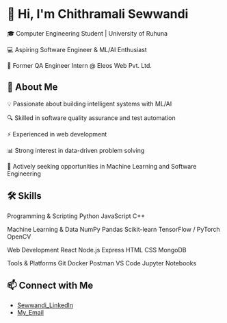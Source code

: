 # 👋 Hi, I'm Chithramali Sewwandi

🎓 Computer Engineering Student | University of Ruhuna

💻 Aspiring Software Engineer & ML/AI Enthusiast

🌱 Former QA Engineer Intern @ Eleos Web Pvt. Ltd.

## 🚀 About Me

💡 Passionate about building intelligent systems with ML/AI

🔍 Skilled in software quality assurance and test automation

⚡ Experienced in web development

📊 Strong interest in data-driven problem solving

🎯 Actively seeking opportunities in Machine Learning and Software Engineering

## 🛠 Skills

Programming & Scripting
Python JavaScript C++

Machine Learning & Data
NumPy Pandas Scikit-learn TensorFlow / PyTorch OpenCV

Web Development
React Node.js Express HTML CSS MongoDB

Tools & Platforms
Git Docker Postman VS Code Jupyter Notebooks

## 📫 Connect with Me
- [Sewwandi_LinkedIn](https://www.linkedin.com/in/chithramali-sewwandi-513186287/?originalSubdomain=lk)
- [My_Email](chithramalisewwandi20@gmail.com)
